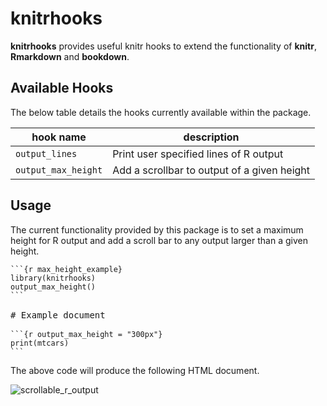 <!-- README.md is generated from README.Rmd. Please edit that file -->
knitrhooks
==========

**knitrhooks** provides useful knitr hooks to extend the functionality of **knitr**, **Rmarkdown** and **bookdown**.

Available Hooks
---------------

The below table details the hooks currently available within the package.

| hook name           | description                                 |
|---------------------|---------------------------------------------|
| `output_lines`      | Print user specified lines of R output      |
| `output_max_height` | Add a scrollbar to output of a given height |

Usage
-----

The current functionality provided by this package is to set a maximum height for R output and add a scroll bar to any output larger than a given height.

<pre>
<code>```{r max_height_example}
library(knitrhooks)
output_max_height()
```</code>

# Example document

<code>```{r output_max_height = "300px"}
print(mtcars)
```</code>
</pre>
The above code will produce the following HTML document.

![scrollable\_r\_output](tools/images/README-example.PNG)
